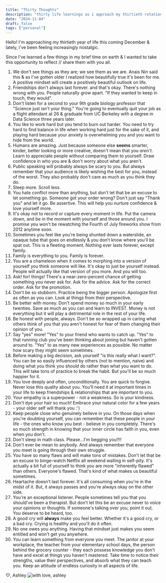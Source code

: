 ```yaml
---
title: "Thirty Thoughts"
description: "thirty life learnings as i approach my thirtieth rotation around the sun"
date: "2024-11-04"
draft: false
tags: ["personal"]
---
```


Hello! I'm approaching my thirtieth year of life this coming December & lately, i've been feeling increasingly nostalgic. 

Since I've learned a few things in my brief time on earth & I wanted to take this opportunity to reflect // share them with you all. 
1. We don't see things as they are; we see them as we are. Anais Nin said this & as I've gotten older I realized how beautifully true it's been for me. A positive mindset will create a positively beautiful outlook on life.
2. Friendships don't always last forever. and that's okay. There's nothing wrong with you. People naturally grow apart. "If they wanted to keep in touch, they would".
3. Don't listen for a second to your 9th grade biology professor that "Science just isn't your thing." You're going to eventually quit your job as a flight attendant at 26 & graduate from UC Berkeley with a degree in Data Science three years later.
4. You like to work hard but you tend to burn out harder. You need to try hard to find balance in life when working hard just for the sake of it, and playing hard because your anxiety is overwhelming you and you want to hide from the world.
5. Humans are amazing. Just because someone else **seems** smarter, kinder, better looking or more creative, doesn't mean that you *aren't*. Learn to appreciate people without comparing them to yourself. Draw confidence in who you are & don't worry about what you aren't.
6. Public speaking will probably always be scary to you. But always remember that your audience is likely wishing the best for you, instead of the worst. They also probably don't care as much as you think they do.
7. Sleep more. Scroll less.
8. You hate conflict more than anything, but don't let that be an excuse to let something go. Someone got your order wrong? Don't just say "Thank you" and let it go. Be assertive. This will help you nurture confidence & love yourself more.
9. It's okay not to record or capture every moment in life. Put the camera down, and be in the moment with yourself and those around you. I promise you won't be rewatching the Fourth of July fireworks show from 2012 anytime soon.
10. Sometimes you feel like you're being shunted down a waterslide, an opaque tube that goes on endlessly & you don’t know where you'll be spat out. This is a fleeting moment. Nothing ever lasts forever, except family.
11. Family is everything to you. Family is forever.
12. You are a chameleon when it comes to morphing into a version of yourself you think someone will like. It's okay to just be yourself instead. People will actually like that version of you more. And you will too.
13. Ask! for! things! There's a near-zero-percent chance of getting something you never ask for. Ask for the advice. Ask for the correct order. Ask for the promotion.
14. Don't be so stubborn. Practice being the bigger person. Apologize first as often as you can. Look at things from their perspective.
15. Be better with money. Don't spend money so much in your early twenties. Save as much as you can and learn to INVEST. Money is not everything but it will play a detrimental role in the rest of your life.
16. Be honest with people, always. Don't be so wrapped up in caring what others think of you that you aren't honest for fear of them changing their opinion of you.
17. Say "yes" more! "Yes" to your friend who wants to catch up. "Yes" to that running club you've been thinking about joining but haven't gotten around to. "Yes" to as many new experiences as possible. No matter how scary they might seem sometimes.
18. Before making a big decision, ask yourself "is this really what I want?". You can be so easily influenced by others (not to mention, naive) and doing what you think you *should* do rather than what you want to do. This will take tons of practice to break the habit. But you'll be so much happier for it.
19. You love deeply and often, unconditionally. You are quick to forgive. Never lose this quality about you. You'll need it at important times in your life to keep friendships & relationships that are important to you.
20. Your empathy is a superpower - not a weakness. So is your kindness.
21. Don't dye your hair so much! Embrace your natural color for a few years - your older self will thank you :')
22. Keep people close who genuinely believe in you. On those days when you're doubting yourself, you can remember that these people in your life - the ones who know you best - believe in you completely. There's so much strength in knowing that your inner circle has faith in you, even when you don't.
23. Don't sleep in math class. Please...I'm begging you!!!!
24. Don't ever be mean to anybody. And always remember that everyone you meet is going through their own struggle.
25. You have so many flaws and will make tons of mistakes. Don't let that be an excuse to binge-watch Netflix all weekend walling in self-pity. It's actually a bit full of yourself to think you are more "inherently flawed" than others. Everyone's flawed. That's kind of what makes us beautiful sometimes.
26. Heartache doesn’t last forever. It's all consuming when you're in the midst of it. But, it always passes and you're always okay on the other side.
27. You're an exceptional listener. People sometimes tell you that you should've been a therapist. But don't let this be an excuse never to voice your opinions or thoughts. If someone's talking over you, point it out. You deserve to be heard, too.
28. A good cry will **always** make you feel better. Whether it's a good cry, or a bad cry. Crying is healthy and you'll do it often.
29. No one owes you anything. Having that mindset just makes you seem entitled and won't get you anywhere.
30. You can learn something from everyone you meet. The janitor at your workplace, the teacher from your elementary school days, the person behind the grocery counter - they each possess knowledge you don't have and excel at things you haven't mastered. Take time to notice their strengths, value their perspectives, and absorb what they can teach you. Keep an attitude of endless curiosity in all aspects of life.

♡, Ashley
![with love, ashley]("/Users/ashley/dev/ashleysblog/my-cute-blog/src/images/me.JPG" "with love, ashley")